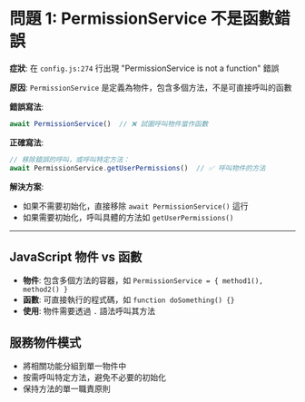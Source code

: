 # 問題 1: PermissionService 不是函數錯誤

**症狀**: 在 `config.js:274` 行出現 "PermissionService is not a function" 錯誤

**原因**: `PermissionService` 是定義為物件，包含多個方法，不是可直接呼叫的函數

**錯誤寫法**:
```javascript
await PermissionService()  // ❌ 試圖呼叫物件當作函數
```

**正確寫法**:
```javascript
// 移除錯誤的呼叫，或呼叫特定方法：
await PermissionService.getUserPermissions()  // ✅ 呼叫物件的方法
```

**解決方案**: 
- 如果不需要初始化，直接移除 `await PermissionService()` 這行
- 如果需要初始化，呼叫具體的方法如 `getUserPermissions()`

---

## JavaScript 物件 vs 函數
- **物件**: 包含多個方法的容器，如 `PermissionService = { method1(), method2() }`
- **函數**: 可直接執行的程式碼，如 `function doSomething() {}`
- **使用**: 物件需要透過 `.` 語法呼叫其方法

## 服務物件模式
- 將相關功能分組到單一物件中
- 按需呼叫特定方法，避免不必要的初始化
- 保持方法的單一職責原則